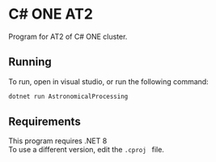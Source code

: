 # C# ONE AT2  
Program for AT2 of C# ONE cluster.
## Running
To run, open in visual studio, or run the following command:  
```cmd
dotnet run AstronomicalProcessing
```

## Requirements
This program requires .NET 8  
To use a different version, edit the `.cproj ` file.
